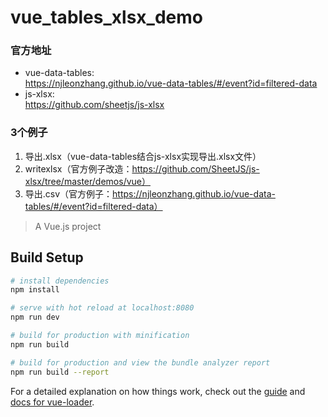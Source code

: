 # vue_tables_xlsx_demo

### 官方地址
* vue-data-tables:  
https://njleonzhang.github.io/vue-data-tables/#/event?id=filtered-data
* js-xlsx:  
https://github.com/sheetjs/js-xlsx

### 3个例子
1. 导出.xlsx（vue-data-tables结合js-xlsx实现导出.xlsx文件）
1. writexlsx（官方例子改造：https://github.com/SheetJS/js-xlsx/tree/master/demos/vue）</router-link><br/>
1. 导出.csv（官方例子：https://njleonzhang.github.io/vue-data-tables/#/event?id=filtered-data）

> A Vue.js project

## Build Setup

``` bash
# install dependencies
npm install

# serve with hot reload at localhost:8080
npm run dev

# build for production with minification
npm run build

# build for production and view the bundle analyzer report
npm run build --report
```

For a detailed explanation on how things work, check out the [guide](http://vuejs-templates.github.io/webpack/) and [docs for vue-loader](http://vuejs.github.io/vue-loader).
